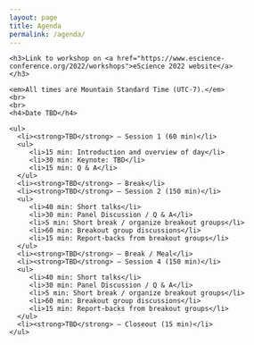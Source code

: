 ```yaml
---
layout: page
title: Agenda
permalink: /agenda/
---
```


<div class="main-explain-area jumbotron">

    <h3>Link to workshop on <a href="https://www.escience-conference.org/2022/workshops">eScience 2022 website</a>
    </h3>
    
    <em>All times are Mountain Standard Time (UTC-7).</em>
    <br>
    <br>
    <h4>Date TBD</h4>
    
    <ul>
      <li><strong>TBD</strong> – Session 1 (60 min)</li>
      <ul>
         <li>15 min: Introduction and overview of day</li>
         <li>30 min: Keynote: TBD</li>
         <li>15 min: Q & A</li>
      </ul>
      <li><strong>TBD</strong> – Break</li>
      <li><strong>TBD</strong> – Session 2 (150 min)</li>
      <ul>
         <li>40 min: Short talks</li>
         <li>30 min: Panel Discussion / Q & A</li>
         <li>5 min: Short break / organize breakout groups</li>
         <li>60 min: Breakout group discussions</li>
         <li>15 min: Report-backs from breakout groups</li>
      </ul>
      <li><strong>TBD</strong> – Break / Meal</li>
      <li><strong>TBD</strong> – Session 4 (150 min)</li>
      <ul>
         <li>40 min: Short talks</li>
         <li>30 min: Panel Discussion / Q & A</li>
         <li>5 min: Short break / organize breakout groups</li>
         <li>60 min: Breakout group discussions</li>
         <li>15 min: Report-backs from breakout groups</li>
      </ul>
      <li><strong>TBD</strong> – Closeout (15 min)</li>
    </ul>
</div>